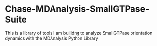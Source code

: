 # Chase-MDAnalysis-SmallGTPase-Suite
This is a library of tools I am builidng to analyze SmallGTPase orientation dynamics with the MDAnalysis Python Library
